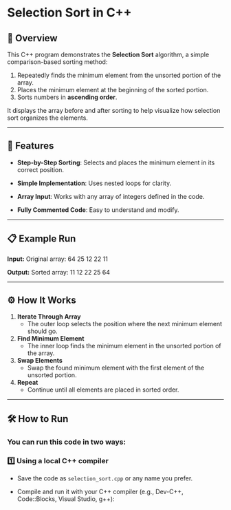 # Selection Sort in C++

## 📌 Overview

This C++ program demonstrates the **Selection Sort** algorithm, a simple comparison-based sorting method:

1. Repeatedly finds the minimum element from the unsorted portion of the array.
2. Places the minimum element at the beginning of the sorted portion.
3. Sorts numbers in **ascending order**.

It displays the array before and after sorting to help visualize how selection sort organizes the elements.

---

## 🔧 Features

- **Step-by-Step Sorting**: Selects and places the minimum element in its correct position.

- **Simple Implementation**: Uses nested loops for clarity.

- **Array Input**: Works with any array of integers defined in the code.

- **Fully Commented Code**: Easy to understand and modify.

---

## 📋 Example Run

**Input:**
Original array:
64 25 12 22 11

**Output:**
Sorted array:
11 12 22 25 64

---

## ⚙ How It Works

1. **Iterate Through Array**
   - The outer loop selects the position where the next minimum element should go.
2. **Find Minimum Element**
   - The inner loop finds the minimum element in the unsorted portion of the array.
3. **Swap Elements**
   - Swap the found minimum element with the first element of the unsorted portion.
4. **Repeat**
   - Continue until all elements are placed in sorted order.

---

## 🛠 How to Run

### You can run this code in two ways:

### 1️⃣ Using a local C++ compiler

- Save the code as `selection_sort.cpp` or any name you prefer.

* Compile and run it with your C++ compiler (e.g., Dev-C++, Code::Blocks, Visual Studio, g++):
